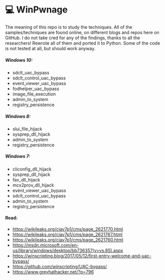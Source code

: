 # 💻 WinPwnage

The meaning of this repo is to study the techniques. All of the samples/techniques are found online, on different blogs and repos here on GitHub. I do not take cred for any of the findings, thanks to all the researchers! Rewrote all of them and ported it to Python. Some of the code is not tested at all, but should work anyway.

##### Windows 10:
* sdclt_uac_bypass
* sdclt_control_uac_bypass
* event_viewer_uac_bypass
* fodhelper_uac_bypass
* image_file_execution
* admin_to_system
* registry_persistence

##### Windows 8:
* slui_file_hijack
* sysprep_dll_hijack
* admin_to_system
* registry_persistence

##### Windows 7:
* cliconfig_dll_hijack
* sysprep_dll_hijack
* fax_dll_hijack
* mcx2prov_dll_hijack
* event_viewer_uac_bypass
* sdclt_control_uac_bypass
* admin_to_system
* registry_persistence

#### Read:
* https://wikileaks.org/ciav7p1/cms/page_2621770.html
* https://wikileaks.org/ciav7p1/cms/page_2621767.html
* https://wikileaks.org/ciav7p1/cms/page_2621760.html
* https://msdn.microsoft.com/en-us/library/windows/desktop/bb736357(v=vs.85).aspx
* https://winscripting.blog/2017/05/12/first-entry-welcome-and-uac-bypass/
* https://github.com/winscripting/UAC-bypass/
* https://www.greyhathacker.net/?p=796
